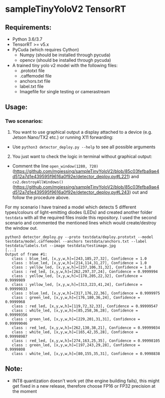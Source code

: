 # sampleTinyYoloV2 TensorRT

## Requirements:
- Python 3.6/3.7
- TensorRT >= v5.x
- PyCuda (which requires Cython)
    - Numpy (should be installed through pycuda)
    - opencv (should be installed through pycuda)
- A trained tiny yolo v2 model with the following files:
    - .prototxt file
    - .caffemodel file
    - anchors.txt file
    - label.txt file
    - Imagefile for single testing or camerastream

## Usage:
### Two scenarios: 
1. You want to use graphical output a display attached to a device (e.g. Jetson Nano/TX2 etc.) or running X11 forwarding:
 - Use `python3 detector_deploy.py --help` to see all possible arguments
2. You just want to check the logic in terminal without graphical output:
 - Comment the line `open_window(1280, 720)` (https://github.com/mgiessing/sampleTinyYoloV2/blob/85c03fefba9ae4d512a7d1e439595f9616a0f92e/detector_deploy.py#L221) and `cv2.destroyAllWindows()` (https://github.com/mgiessing/sampleTinyYoloV2/blob/85c03fefba9ae4d512a7d1e439595f9616a0f92e/detector_deploy.py#L243) out and follow the procedure above.

 For my scenario I have trained a model which detects 5 different types/colours of light-emitting diodes (LEDs) and created another folder `testdata` with all the required files inside this repository. I used the second scenario and commented the mentioned lines which would create/destroy the window out.
 
 ```
 python3 detector_deploy.py --proto testdata/deploy.prototxt --model testdata/model.caffemodel --anchors testdata/anchors.txt --label testdata/labels.txt --image testdata/testimage.jpg
[...]
Output of frame #1:
    class : blue_led, [x,y,w,h]=[243,185,27,32], Confidence = 1.0
    class : blue_led, [x,y,w,h]=[214,114,31,27], Confidence = 1.0
    class : yellow_led, [x,y,w,h]=[237,106,31,32], Confidence = 1.0
    class : red_led, [x,y,w,h]=[262,297,37,24], Confidence = 0.9999994
    class : yellow_led, [x,y,w,h]=[178,205,22,32], Confidence = 0.9999989
    class : yellow_led, [x,y,w,h]=[313,223,41,24], Confidence = 0.99999833
    class : blue_led, [x,y,w,h]=[317,176,22,36], Confidence = 0.9999975
    class : green_led, [x,y,w,h]=[176,180,36,24], Confidence = 0.9999968
    class : red_led, [x,y,w,h]=[119,72,32,33], Confidence = 0.99999547
    class : white_led, [x,y,w,h]=[85,258,36,28], Confidence = 0.99999356
    class : green_led, [x,y,w,h]=[229,201,31,31], Confidence = 0.99999046
    class : red_led, [x,y,w,h]=[262,130,38,21], Confidence = 0.99999034
    class : white_led, [x,y,w,h]=[165,42,35,28], Confidence = 0.99998987
    class : red_led, [x,y,w,h]=[274,163,25,35], Confidence = 0.99998105
    class : green_led, [x,y,w,h]=[197,243,29,28], Confidence = 0.9999808
    class : white_led, [x,y,w,h]=[80,155,35,31], Confidence = 0.9998838
 ```

## Note:
 - INT8 quantization doesn't work yet (the engine building fails), this might get fixed in a new release, therefore choose FP16 or FP32 precision at the moment
